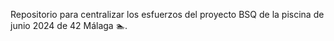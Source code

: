 Repositorio para centralizar los esfuerzos del proyecto BSQ de la piscina de junio 2024 de 42 Málaga 🏊.
